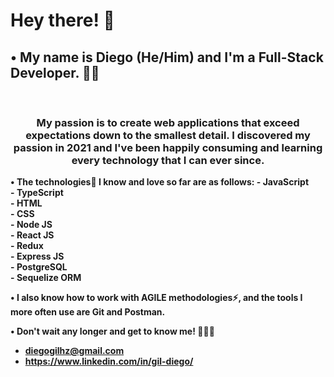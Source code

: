 <h1>Hey there! 👋 </h1>

<h2><b>• My name is Diego (He/Him) and I'm a Full-Stack Developer.</b> 👨‍💻 </h2>
</br>

<h3 align='center'> My passion is to create web applications that exceed expectations down to the smallest detail. I discovered my passion in 2021 and I've been happily consuming and learning every technology that I can ever since. </h3>

<b>•<b>	The <b>technologies</b>🌟 I know and love so far are as follows:
  <b>-</b> JavaScript</br>
  <b>-</b> TypeScript</br>
  <b>-</b> HTML</br>
  <b>-</b> CSS</br>
  <b>-</b> Node JS</br>
  <b>-</b> React JS</br>
  <b>-</b> Redux</br>
  <b>-</b> Express JS</br>
  <b>-</b> PostgreSQL</br>
  <b>-</b> Sequelize ORM</br>

<b>•</b>	I also know how to work with <b>AGILE methodologies</b>⚡, and the tools I more often use are <b>Git</b> and <b>Postman</b>. 

<b>•</b>	Don't wait any longer and <b>get to know me!</b> 🏃🏃‍♀‍
  - diegogilhz@gmail.com
  - https://www.linkedin.com/in/gil-diego/

